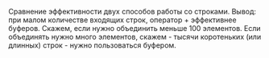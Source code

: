 Сравнение эффективности двух способов работы со строками. 
Вывод: при малом количестве входящих строк, оператор + эффективнее буферов. Скажем, если нужно объединить меньше 100 элементов.
Если объединять нужно много элементов, скажем - тысячи коротеньких (или длинных) строк - нужно пользоваться буфером.

